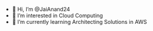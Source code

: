 - 👋 Hi, I’m @JaiAnand24
- 👀 I’m interested in Cloud Computing
- 🌱 I’m currently learning Architecting Solutions in AWS

<!---
JaiAnand24/JaiAnand24 is a ✨ special ✨ repository because its `README.md` (this file) appears on your GitHub profile.
You can click the Preview link to take a look at your changes.
--->
